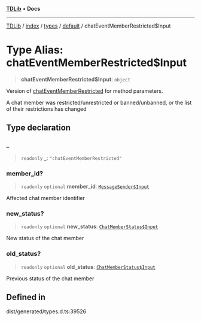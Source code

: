[**TDLib**](../../../../../../README.md) • **Docs**

***

[TDLib](../../../../../../modules.md) / [index](../../../../../README.md) / [types](../../../README.md) / [default](../README.md) / chatEventMemberRestricted$Input

# Type Alias: chatEventMemberRestricted$Input

> **chatEventMemberRestricted$Input**: `object`

Version of [chatEventMemberRestricted](chatEventMemberRestricted.md) for method parameters.

A chat member was restricted/unrestricted or banned/unbanned, or the list of their restrictions has changed

## Type declaration

### \_

> `readonly` **\_**: `"chatEventMemberRestricted"`

### member\_id?

> `readonly` `optional` **member\_id**: [`MessageSender$Input`](MessageSender$Input.md)

Affected chat member identifier

### new\_status?

> `readonly` `optional` **new\_status**: [`ChatMemberStatus$Input`](ChatMemberStatus$Input.md)

New status of the chat member

### old\_status?

> `readonly` `optional` **old\_status**: [`ChatMemberStatus$Input`](ChatMemberStatus$Input.md)

Previous status of the chat member

## Defined in

dist/generated/types.d.ts:39526
